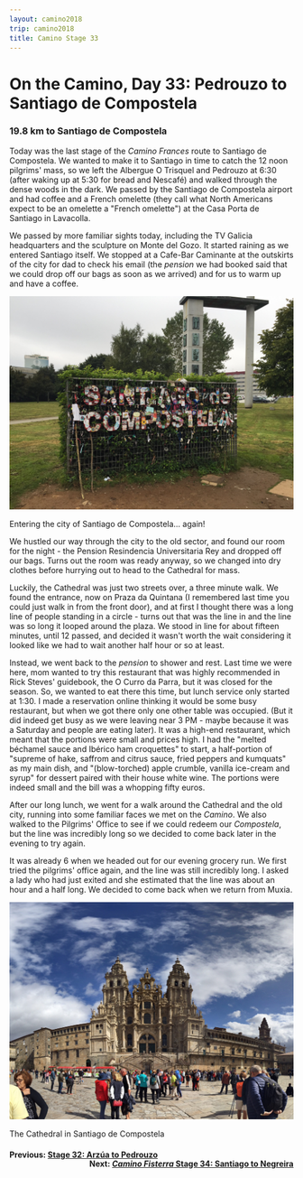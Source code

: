 ```yaml
---
layout: camino2018
trip: camino2018
title: Camino Stage 33
---
```


# On the Camino, Day 33: Pedrouzo to Santiago de Compostela

### 19.8 km to Santiago de Compostela

Today was the last stage of the *Camino Frances* route to Santiago de Compostela. We wanted to make it to Santiago in time to catch the 12 noon pilgrims' mass, so we left the Albergue O Trisquel and Pedrouzo at 6:30 (after waking up at 5:30 for bread and Nescaf&eacute;) and walked through the dense woods in the dark. We passed by the Santiago de Compostela airport and had coffee and a French omelette (they call what North Americans expect to be an omelette a "French omelette") at the Casa Porta de Santiago in Lavacolla.

We passed by more familiar sights today, including the TV Galicia headquarters and the sculpture on Monte del Gozo. It started raining as we entered Santiago itself. We stopped at a Cafe-Bar Caminante at the outskirts of the city for dad to check his email (the *pension* we had booked said that we could drop off our bags as soon as we arrived) and for us to warm up and have a coffee.

<img src="/assets/images/spain2018/20181006-santiago-sign.JPG">
<p class=caption>Entering the city of Santiago de Compostela... again!</p>

We hustled our way through the city to the old sector, and found our room for the night - the Pension Resindencia Universitaria Rey and dropped off our bags. Turns out the room was ready anyway, so we changed into dry clothes before hurrying out to head to the Cathedral for mass.

Luckily, the Cathedral was just two streets over, a three minute walk. We found the entrance, now on Praza da Quintana (I remembered last time you could just walk in from the front door), and at first I thought there was a long line of people standing in a circle - turns out that was the line in and the line was so long it looped around the plaza. We stood in line for about fifteen minutes, until 12 passed, and decided it wasn't worth the wait considering it looked like we had to wait another half hour or so at least.

Instead, we went back to the *pension* to shower and rest. Last time we were here, mom wanted to try this restaurant that was highly recommended in Rick Steves' guidebook, the O Curro da Parra, but it was closed for the season. So, we wanted to eat there this time, but lunch service only started at 1:30. I made a reservation online thinking it would be some busy restaurant, but when we got there only one other table was occupied. (But it did indeed get busy as we were leaving near 3 PM - maybe because it was a Saturday and people are eating later). It was a high-end restaurant, which meant that the portions were small and prices high. I had the "melted b&eacute;chamel sauce and Ib&eacute;rico ham croquettes" to start, a half-portion of "supreme of hake, saffrom and citrus sauce, fried peppers and kumquats" as my main dish, and "(blow-torched) apple crumble, vanilla ice-cream and syrup" for dessert paired with their house white wine. The portions were indeed small and the bill was a whopping fifty euros.

After our long lunch, we went for a walk around the Cathedral and the old city, running into some familiar faces we met on the *Camino*. We also walked to the Pilgrims' Office to see if we could redeem our *Compostela*, but the line was incredibly long so we decided to come back later in the evening to try again.

It was already 6 when we headed out for our evening grocery run. We first tried the pilgrims' office again, and the line was still incredibly long. I asked a lady who had just exited and she estimated that the line was about an hour and a half long. We decided to come back when we return from Muxia.

<img src="/assets/images/spain2018/20181006-santiago-cathedral.JPG">
<p class=caption>The Cathedral in Santiago de Compostela</p>

<h4><div style="text-align: left; margin-bottom: -20px">Previous: <a href="/2018/10/05/camino32.html">Stage 32: Arz&uacute;a to Pedrouzo</a></div></h4>
<h4><div style="text-align: right;">Next: <a href="/2018/10/07/camino34.html"><i>Camino Fisterra</i> Stage 34: Santiago to Negreira</a></div></h4>